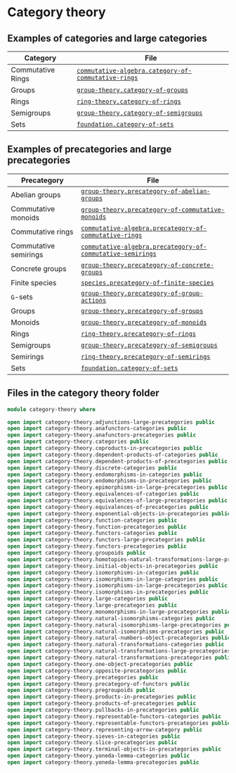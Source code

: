 # Category theory

## Examples of categories and large categories

| Category          | File                                                                                                        |
| ----------------- | ----------------------------------------------------------------------------------------------------------- |
| Commutative Rings | [`commutative-algebra.category-of-commutative-rings`](commutative-algebra.category-of-commutative-rings.md) |
| Groups            | [`group-theory.category-of-groups`](group-theory.category-of-groups.md)                                     |
| Rings             | [`ring-theory.category-of-rings`](ring-theory.category-of-rings.md)                                         |
| Semigroups        | [`group-theory.category-of-semigroups`](group-theory.category-of-semigroups.md)                             |
| Sets              | [`foundation.category-of-sets`](foundation.category-of-sets.md)                                             |

## Examples of precategories and large precategories

| Precategory           | File                                                                                                                      |
| --------------------- | ------------------------------------------------------------------------------------------------------------------------- |
| Abelian groups        | [`group-theory.precategory-of-abelian-groups`](group-theory.precategory-of-abelian-groups.md)                             |
| Commutative monoids   | [`group-theory.precategory-of-commutative-monoids`](group-theory.precategory-of-commutative-monoids.md)                   |
| Commutative rings     | [`commutative-algebra.precategory-of-commutative-rings`](commutative-algebra.precategory-of-commutative-rings.md)         |
| Commutative semirings | [`commutative-algebra.precategory-of-commutative-semirings`](commutative-algebra.precategory-of-commutative-semirings.md) |
| Concrete groups       | [`group-theory.precategory-of-concrete-groups`](group-theory.precategory-of-concrete-groups.md)                           |
| Finite species        | [`species.precategory-of-finite-species`](species.precategory-of-finite-species.md)                                       |
| `G`-sets              | [`group-theory.precategory-of-group-actions`](group-theory.precategory-of-group-actions.md)                               |
| Groups                | [`group-theory.precategory-of-groups`](group-theory.precategory-of-groups.md)                                             |
| Monoids               | [`group-theory.precategory-of-monoids`](group-theory.precategory-of-monoids.md)                                           |
| Rings                 | [`ring-theory.precategory-of-rings`](ring-theory.precategory-of-rings.md)                                                 |
| Semigroups            | [`group-theory.precategory-of-semigroups`](group-theory.precategory-of-semigroups.md)                                     |
| Semirings             | [`ring-theory.precategory-of-semirings`](ring-theory.precategory-of-semirings.md)                                         |
| Sets                  | [`foundation.category-of-sets`](foundation.category-of-sets.md)                                                           |

## Files in the category theory folder

```agda
module category-theory where

open import category-theory.adjunctions-large-precategories public
open import category-theory.anafunctors-categories public
open import category-theory.anafunctors-precategories public
open import category-theory.categories public
open import category-theory.coproducts-in-precategories public
open import category-theory.dependent-products-of-categories public
open import category-theory.dependent-products-of-precategories public
open import category-theory.discrete-categories public
open import category-theory.endomorphisms-in-categories public
open import category-theory.endomorphisms-in-precategories public
open import category-theory.epimorphisms-in-large-precategories public
open import category-theory.equivalences-of-categories public
open import category-theory.equivalences-of-large-precategories public
open import category-theory.equivalences-of-precategories public
open import category-theory.exponential-objects-in-precategories public
open import category-theory.function-categories public
open import category-theory.function-precategories public
open import category-theory.functors-categories public
open import category-theory.functors-large-precategories public
open import category-theory.functors-precategories public
open import category-theory.groupoids public
open import category-theory.homotopies-natural-transformations-large-precategories public
open import category-theory.initial-objects-in-precategories public
open import category-theory.isomorphisms-in-categories public
open import category-theory.isomorphisms-in-large-categories public
open import category-theory.isomorphisms-in-large-precategories public
open import category-theory.isomorphisms-in-precategories public
open import category-theory.large-categories public
open import category-theory.large-precategories public
open import category-theory.monomorphisms-in-large-precategories public
open import category-theory.natural-isomorphisms-categories public
open import category-theory.natural-isomorphisms-large-precategories public
open import category-theory.natural-isomorphisms-precategories public
open import category-theory.natural-numbers-object-precategories public
open import category-theory.natural-transformations-categories public
open import category-theory.natural-transformations-large-precategories public
open import category-theory.natural-transformations-precategories public
open import category-theory.one-object-precategories public
open import category-theory.opposite-precategories public
open import category-theory.precategories public
open import category-theory.precategory-of-functors public
open import category-theory.pregroupoids public
open import category-theory.products-in-precategories public
open import category-theory.products-of-precategories public
open import category-theory.pullbacks-in-precategories public
open import category-theory.representable-functors-categories public
open import category-theory.representable-functors-precategories public
open import category-theory.representing-arrow-category public
open import category-theory.sieves-in-categories public
open import category-theory.slice-precategories public
open import category-theory.terminal-objects-in-precategories public
open import category-theory.yoneda-lemma-categories public
open import category-theory.yoneda-lemma-precategories public
```
